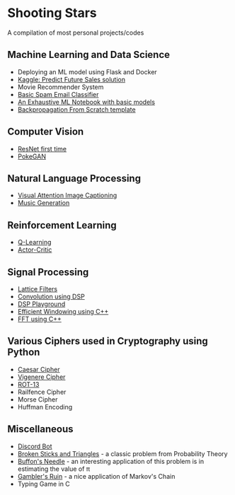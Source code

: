 # Shooting Stars
A compilation of most personal projects/codes

## Machine Learning and Data Science
- Deploying an ML model using Flask and Docker
- [Kaggle: Predict Future Sales solution](https://github.com/analytics-club-iitm/kaggle-predict-future-sales)
- Movie Recommender System
- [Basic Spam Email Classifier](https://github.com/aquantumreality/My-Projects/tree/main/ML/Spam%20Email%20Detection)
- [An Exhaustive ML Notebook with basic models](https://github.com/aquantumreality/My-Projects/tree/main/ML/Exhaustive%20ML%20Notebook)
- [Backpropagation From Scratch template](https://github.com/aquantumreality/My-Projects/blob/main/ML/Backpropagation.ipynb)

## Computer Vision 
- [ResNet first time](https://github.com/aquantumreality/My-Projects/tree/main/CV-NLP/ResNet%20on%20CIFAR10)
- [PokeGAN](https://github.com/aquantumreality/My-Projects/blob/main/CV/PokeGAN.ipynb)

## Natural Language Processing 
- [Visual Attention Image Captioning](https://github.com/aquantumreality/My-Projects/tree/main/NLP/Visual_Attention_Image_Captioning)
- [Music Generation](https://github.com/aquantumreality/Shooting-Stars/tree/main/NLP)

## Reinforcement Learning
- [Q-Learning](https://github.com/aquantumreality/Shaastra-2022-RL/tree/main/QLearning)
- [Actor-Critic](https://github.com/aquantumreality/Shaastra-2022-RL/tree/main/Actorcritic)

## Signal Processing
- [Lattice Filters](https://github.com/aquantumreality/FIR-Lattice-Filters)
- [Convolution using DSP](https://github.com/aquantumreality/My-Projects/tree/main/SigPro/Convolution%20using%20DFT)
- [DSP Playground](https://github.com/aquantumreality/My-Projects/blob/main/SigPro/DSP%20Playground.ipynb)
- [Efficient Windowing using C++](https://github.com/aquantumreality/My-Projects/tree/main/SigPro/DSP%20Windowing)
- [FFT using C++](https://github.com/aquantumreality/Shooting-Stars/blob/main/SigPro/fft2.cpp)

## Various Ciphers used in Cryptography using Python
- [Caesar Cipher](https://github.com/aquantumreality/My-Projects/blob/main/Cryptography/caesar.py)
- [Vigenere Cipher](https://github.com/aquantumreality/My-Projects/blob/main/Cryptography/vigenere.py)
- [ROT-13](https://github.com/aquantumreality/My-Projects/blob/main/Cryptography/rot13.py)
- Railfence Cipher
- Morse Cipher
- Huffman Encoding

## Miscellaneous
- [Discord Bot](https://github.com/aquantumreality/Discord-Bot)
- [Broken Sticks and Triangles](https://github.com/aquantumreality/expert-eureka/tree/main/Broken%20Sticks%20and%20Triangles) - a classic problem from Probability Theory
- [Buffon's Needle](https://github.com/aquantumreality/expert-eureka/tree/main/Buffon's%20Needle) - an interesting application of this problem is in estimating the value of π
- [Gambler's Ruin](https://github.com/aquantumreality/expert-eureka/tree/main/Gambler's%20Ruin) - a nice application of Markov's Chain
- Typing Game in C
